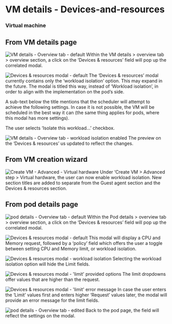 # VM details - Devices-and-resources

### Virtual machine

## From VM details page
![VM details - Overview tab - default](img/VM-2-0.jpg)
Within the VM details > overview tab > overview section, a click on the ‘Devices & resources’ field will pop up the correlated modal.

![Devices & resources modal - default](img/VM-3-0.png)
The ‘Devices & resources’ modal currently contains only the ‘workload isolation’ option. This may expand in the future. The modal is titled this way, instead of  ‘Workload isolation’, in order to align with the implementation on the pod’s side.

A sub-text below the title mentions that the scheduler will attempt to achieve the following settings. In case it is not possible, the VM will be scheduled in the best way it can (the same thing applies for pods, where this modal has more settings).

The user selects ‘Isolate this workload…’ checkbox.

![VM details - Overview tab - workload isolation enabled](img/VM-4-0.jpg)
The preview on the ‘Devices & resources’ us updated to reflect the changes.

## From VM creation wizard
![Create VM - Advanced - Virtual hardware](img/Create-VM-4-2-00.png)
Under ‘Create VM > Advanced step > Virtual hardware, the user can now enable workload isolation. New section titles are added to separate from the Guest agent section and the Devices & resources section.

## From pod details page
![pod details - Overview tab - default](img/Pod-2-0.jpg)
Within the Pod details > overview tab > overview section, a click on the ‘Devices & resources’ field will pop up the correlated modal.

![Devices & resources modal - default](img/Pod-3-0.png)
This modal will display a CPU and Memory request, followed by a ‘policy’ field which offers the user a toggle between setting CPU and Memory limit, or workload isolation.

![Devices & resources modal - workload isolation](img/Pod-3-1.png)
Selecting the workload isolation option will hide the Limit fields.

![Devices & resources modal - 'limit' provided options](img/Pod-3-2.png)
The limit dropdowns offer values that are higher than the request. 

![Devices & resources modal - 'limit' error message](img/Pod-3-3.png)
In case the user enters the ‘Limit’ values first and enters higher ‘Request’ values later, the modal will provide an error message for the limit fields.

![pod details - Overview tab - edited](img/Pod-4-0.jpg)
Back to the pod page, the field will reflect the settings on the modal.
